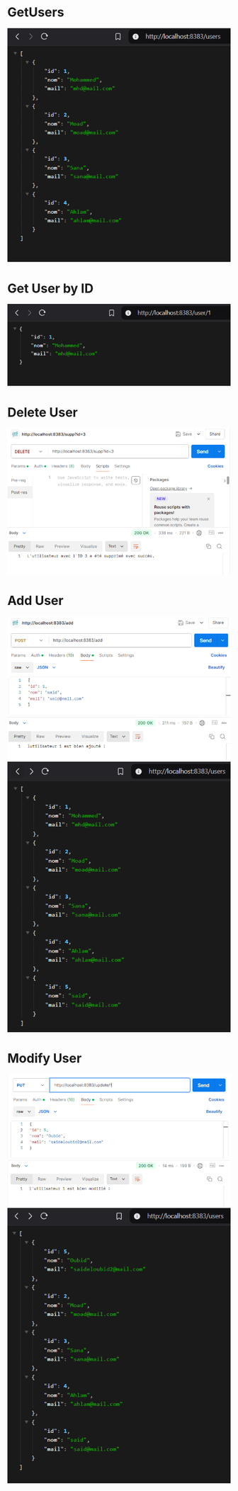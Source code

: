 <h1>GetUsers</h1>
<img src="src/main/resources/images/getusers.png"></img>
<h1>Get User by ID</h1>
<img src="src/main/resources/images/getUser.png"></img>
<h1>Delete User</h1>
<img src="src/main/resources/images/deleteuser.png">
<h1>Add User</h1>
<img src="src/main/resources/images/AddUser.png">
<img src="src/main/resources/images/AddUsershow.png">

<h1>Modify User</h1>
<img src="src/main/resources/images/updateuser.png">
<img src="src/main/resources/images/updateusershow.png">


